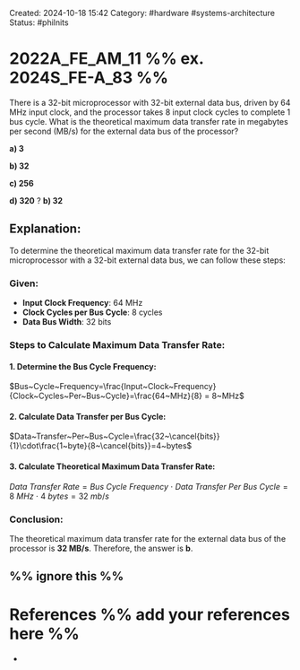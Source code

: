 Created: 2024-10-18 15:42
Category: #hardware #systems-architecture
Status: #philnits


# 2022A_FE_AM_11 %% ex. 2024S_FE-A_83 %%

There is a 32-bit microprocessor with 32-bit external data bus, driven by 64 MHz input clock, and the processor takes 8 input clock cycles to complete 1 bus cycle. What is the theoretical maximum data transfer rate in megabytes per second (MB/s) for the external data bus of the processor?

**a) 3**

**b) 32**

**c) 256**

**d) 320**
? 
**b) 32**
## **Explanation:**
To determine the theoretical maximum data transfer rate for the 32-bit microprocessor with a 32-bit external data bus, we can follow these steps:
### **Given:**
- **Input Clock Frequency**: 64 MHz
- **Clock Cycles per Bus Cycle**: 8 cycles
- **Data Bus Width**: 32 bits
### **Steps to Calculate Maximum Data Transfer Rate:**

#### **1. Determine the Bus Cycle Frequency:**

 $Bus~Cycle~Frequency=\frac{Input~Clock~Frequency}{Clock~Cycles~Per~Bus~Cycle}=\frac{64~MHz}{8} = 8~MHz$

#### **2. Calculate Data Transfer per Bus Cycle**:

 $Data~Transfer~Per~Bus~Cycle=\frac{32~\cancel{bits}}{1}\cdot\frac{1~byte}{8~\cancel{bits}}=4~bytes$

#### **3. Calculate Theoretical Maximum Data Transfer Rate**:

 $Data~Transfer~Rate=Bus~Cycle~Frequency~\cdot~Data~Transfer~Per~Bus~Cycle=8~MHz~\cdot~4~bytes=32~mb/s$
### **Conclusion:**
The theoretical maximum data transfer rate for the external data bus of the processor is **32 MB/s**.
Therefore, the answer is **b**.



%% ignore this %%
---









# References %% add your references here %%
- 